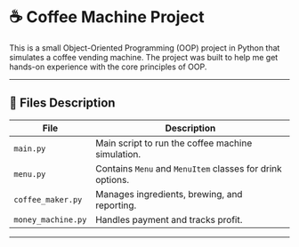 # ☕ Coffee Machine Project

This is a small Object-Oriented Programming (OOP) project in Python that simulates a coffee vending machine. The project was built to help me get hands-on experience with the core principles of OOP.

---
## 📂 Files Description

| File               | Description                                               |
|--------------------|-----------------------------------------------------------|
| `main.py`          | Main script to run the coffee machine simulation.         |
| `menu.py`          | Contains `Menu` and `MenuItem` classes for drink options. |
| `coffee_maker.py`  | Manages ingredients, brewing, and reporting.              |
| `money_machine.py` | Handles payment and tracks profit.                        |

---
